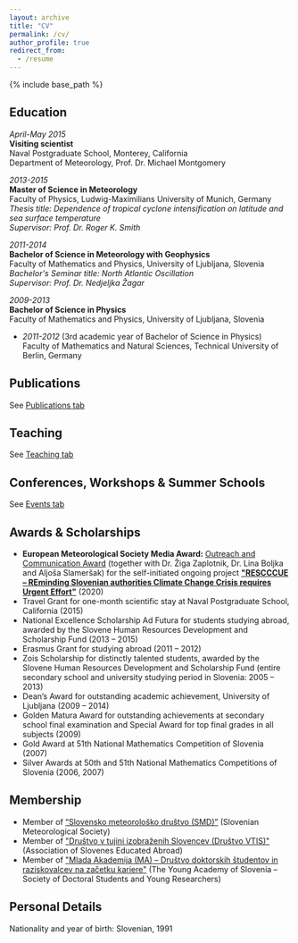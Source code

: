 ```yaml
---
layout: archive
title: "CV"
permalink: /cv/
author_profile: true
redirect_from:
  - /resume
---
```


{% include base_path %}

## Education

_April-May 2015_<br/> 
**Visiting scientist**<br/> 
Naval Postgraduate School, Monterey, California<br/> 
Department of Meteorology, Prof. Dr. Michael Montgomery

_2013-2015_<br/>
**Master of Science in Meteorology**<br/> 
Faculty of Physics, Ludwig-Maximilians University of Munich, Germany<br/> 
_Thesis title: Dependence of tropical cyclone intensification on latitude and sea surface temperature_<br/> 
_Supervisor: Prof. Dr. Roger K. Smith_

_2011-2014_<br/>
**Bachelor of Science in Meteorology with Geophysics**<br/>
Faculty of Mathematics and Physics, University of Ljubljana, Slovenia<br/> 
_Bachelor's Seminar title: North Atlantic Oscillation_<br/> 
_Supervisor: Prof. Dr. Nedjeljka Žagar_

_2009-2013_<br/>
**Bachelor of Science in Physics**<br/>
Faculty of Mathematics and Physics, University of Ljubljana, Slovenia<br/>
  * _2011-2012_ (3rd academic year of Bachelor of Science in Physics)<br/>
    Faculty of Mathematics and Natural Sciences, Technical University of Berlin, Germany

## Publications

See [Publications tab](https://ninacrnivec.github.io/publications/)
  
## Teaching

See [Teaching tab](https://ninacrnivec.github.io/teaching/)
  
## Conferences, Workshops & Summer Schools

See [Events tab](https://ninacrnivec.github.io/events/)
  
## Awards & Scholarships
* **European Meteorological Society Media Award:** [Outreach and Communication Award](https://www.emetsoc.org/oc2020-for-rescccue-slovenia/) (together with Dr. Žiga Zaplotnik, Dr. Lina Boljka and Aljoša Slameršak) for the self-initiated ongoing project **["RESCCCUE – REminding Slovenian authorities Climate Change Crisis requires Urgent Effort"](https://www.emetsoc.org/wp-content/uploads/2020/06/oc2020_RESCCCUE_project-description.pdf)** (2020)
* Travel Grant for one-month scientific stay at Naval Postgraduate School, California (2015)
* National Excellence Scholarship Ad Futura for students studying abroad, awarded by the Slovene Human Resources Development and Scholarship Fund (2013 – 2015)
* Erasmus Grant for studying abroad (2011 – 2012)
* Zois Scholarship for distinctly talented students, awarded by the Slovene Human Resources Development and Scholarship Fund (entire secondary school and university studying period in Slovenia: 2005 – 2013)
* Dean’s Award for outstanding academic achievement, University of Ljubljana (2009 – 2014)
* Golden Matura Award for outstanding achievements at secondary school final examination and Special Award for top final grades in all subjects (2009)
* Gold Award at 51th National Mathematics Competition of Slovenia (2007)
* Silver Awards at 50th and 51th National Mathematics Competitions of Slovenia (2006, 2007)
  
## Membership

* Member of [“Slovensko meteorološko društvo (SMD)”](http://www.smd.v-izdelavi.si/domov/) (Slovenian Meteorological Society)
* Member of ["Društvo v tujini izobraženih Slovencev (Društvo VTIS)"](https://www.drustvovtis.si/) (Association of Slovenes Educated Abroad) 
* Member of ["Mlada Akademija (MA) – Društvo doktorskih študentov in raziskovalcev na začetku kariere"](https://www.mladaakademija.si/) (The Young Academy of Slovenia – Society of Doctoral Students and Young Researchers) 


## Personal Details

Nationality and year of birth: Slovenian, 1991

